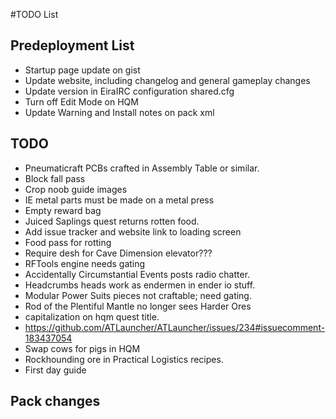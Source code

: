 ﻿#TODO List

## Predeployment List
- Startup page update on gist
- Update website, including changelog and general gameplay changes
- Update version in EiraIRC configuration shared.cfg
- Turn off Edit Mode on HQM
- Update Warning and Install notes on pack xml

## TODO

- Pneumaticraft PCBs crafted in Assembly Table or similar.
- Block fall pass
- Crop noob guide images
- IE metal parts must be made on a metal press
- Empty reward bag
- Juiced Saplings quest returns rotten food.
- Add issue tracker and website link to loading screen
- Food pass for rotting
- Require desh for Cave Dimension elevator???
- RFTools engine needs gating
- Accidentally Circumstantial Events posts radio chatter.
- Headcrumbs heads work as endermen in ender io stuff.
- Modular Power Suits pieces not craftable; need gating.
- Rod of the Plentiful Mantle no longer sees Harder Ores
- capitalization on hqm quest title.
- https://github.com/ATLauncher/ATLauncher/issues/234#issuecomment-183437054
- Swap cows for pigs in HQM
- Rockhounding ore in Practical Logistics recipes.
- First day guide

## Pack changes
